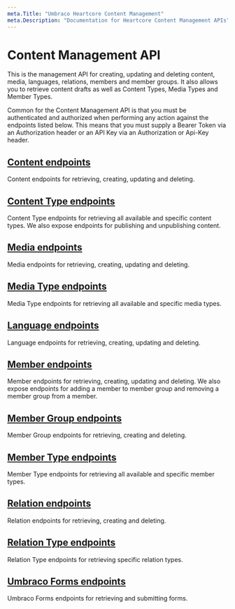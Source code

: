 ```yaml
---
meta.Title: "Umbraco Heartcore Content Management"
meta.Description: "Documentation for Heartcore Content Management APIs"
---
```


# Content Management API

This is the management API for creating, updating and deleting content, media, languages, relations, members and member groups. It also allows you to retrieve content drafts as well as Content Types, Media Types and Member Types.

Common for the Content Management API is that you must be authenticated and authorized when performing any action against the endpoints listed below. This means that you must supply a Bearer Token via an Authorization header or an API Key via an Authorization or Api-Key header.

## [Content endpoints](content/README.md)

Content endpoints for retrieving, creating, updating and deleting.

## [Content Type endpoints](content/type.md)

Content Type endpoints for retrieving all available and specific content types. We also expose endpoints for publishing and unpublishing content.

## [Media endpoints](media/README.md)

Media endpoints for retrieving, creating, updating and deleting.

## [Media Type endpoints](media/type.md)

Media Type endpoints for retrieving all available and specific media types.

## [Language endpoints](language.md)

Language endpoints for retrieving, creating, updating and deleting.

## [Member endpoints](member/README.md)

Member endpoints for retrieving, creating, updating and deleting. We also expose endpoints for adding a member to member group and removing a member group from a member.

## [Member Group endpoints](member/group.md)

Member Group endpoints for retrieving, creating and deleting.

## [Member Type endpoints](member/type.md)

Member Type endpoints for retrieving all available and specific member types.

## [Relation endpoints](relation/README.md)

Relation endpoints for retrieving, creating and deleting.

## [Relation Type endpoints](relation/type.md)

Relation Type endpoints for retrieving specific relation types.

## [Umbraco Forms endpoints](forms.md)

Umbraco Forms endpoints for retrieving and submitting forms.
